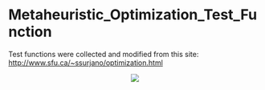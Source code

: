 # Metaheuristic_Optimization_Test_Function
Test functions were collected and modified from this site:  http://www.sfu.ca/~ssurjano/optimization.html
<p align="center">
  <img src="https://github.com/Ilia-Abolhasani/Optimization_Test_Function/blob/main/Vision/griewank.png?raw=true">  
</p>
